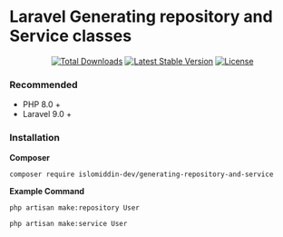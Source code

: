 # Laravel Generating repository and Service classes

<p align="center">
<a href="https://packagist.org/packages/islomiddin-dev/generating-repository-and-service#v1.0.0"><img src="https://img.shields.io/packagist/dt/islomiddin-dev/generating-repository-and-service" alt="Total Downloads"></a>
<a href="https://packagist.org/packages/islomiddin-dev/generating-repository-and-service"><img src="https://img.shields.io/packagist/v/islomiddin-dev/generating-repository-and-service" alt="Latest Stable Version"></a>
<a href="https://packagist.org/packages/islomiddin-dev/generating-repository-and-service"><img src="https://img.shields.io/packagist/l/islomiddin-dev/generating-repository-and-service" alt="License"></a>
</p>


### Recommended

- PHP 8.0 +
- Laravel 9.0 +  
### Installation

**Composer**

```shell
composer require islomiddin-dev/generating-repository-and-service
```

**Example Command**

```
php artisan make:repository User
```

```
php artisan make:service User
```

